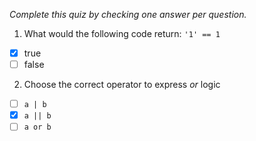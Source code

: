 *Complete this quiz by checking one answer per question.*

1. What would the following code return: `'1' == 1`

- [x] true
- [ ] false

2. Choose the correct operator to express _or_ logic

- [ ] `a | b`
- [x] `a || b`
- [ ] `a or b`
